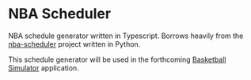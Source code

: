 # NBA Scheduler

NBA schedule generator written in Typescript. Borrows heavily from the [nba-scheduler](https://github.com/jackconnolly21/nba-scheduler) project written in Python.

This schedule generator will be used in the forthcoming [Basketball Simulator](https://github.com/NateWritesCode/basketball-simulator) application.
